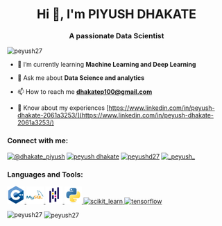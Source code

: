 <h1 align="center">Hi 👋, I'm PIYUSH DHAKATE</h1>
<h3 align="center">A passionate Data Scientist</h3>

<p align="left"> <img src="https://komarev.com/ghpvc/?username=peyush27&label=Profile%20views&color=0e75b6&style=flat" alt="peyush27" /> </p>

- 🌱 I’m currently learning **Machine Learning and Deep Learning**

- 💬 Ask me about **Data Science and analytics**

- 📫 How to reach me **dhakatep100@gmail.com**

- 📄 Know about my experiences [https://www.linkedin.com/in/peyush-dhakate-2061a3253/](https://www.linkedin.com/in/peyush-dhakate-2061a3253/)

<h3 align="left">Connect with me:</h3>
<p align="left">
<a href="https://twitter.com/@dhakate_piyush" target="blank"><img align="center" src="https://raw.githubusercontent.com/rahuldkjain/github-profile-readme-generator/master/src/images/icons/Social/twitter.svg" alt="@dhakate_piyush" height="30" width="40" /></a>
<a href="https://linkedin.com/in/peyush dhakate" target="blank"><img align="center" src="https://raw.githubusercontent.com/rahuldkjain/github-profile-readme-generator/master/src/images/icons/Social/linked-in-alt.svg" alt="peyush dhakate" height="30" width="40" /></a>
<a href="https://kaggle.com/peyushd27" target="blank"><img align="center" src="https://raw.githubusercontent.com/rahuldkjain/github-profile-readme-generator/master/src/images/icons/Social/kaggle.svg" alt="peyushd27" height="30" width="40" /></a>
<a href="https://instagram.com/_peyush_" target="blank"><img align="center" src="https://raw.githubusercontent.com/rahuldkjain/github-profile-readme-generator/master/src/images/icons/Social/instagram.svg" alt="_peyush_" height="30" width="40" /></a>
</p>

<h3 align="left">Languages and Tools:</h3>
<p align="left"> <a href="https://www.w3schools.com/cpp/" target="_blank" rel="noreferrer"> <img src="https://raw.githubusercontent.com/devicons/devicon/master/icons/cplusplus/cplusplus-original.svg" alt="cplusplus" width="40" height="40"/> </a> <a href="https://www.mysql.com/" target="_blank" rel="noreferrer"> <img src="https://raw.githubusercontent.com/devicons/devicon/master/icons/mysql/mysql-original-wordmark.svg" alt="mysql" width="40" height="40"/> </a> <a href="https://pandas.pydata.org/" target="_blank" rel="noreferrer"> <img src="https://raw.githubusercontent.com/devicons/devicon/2ae2a900d2f041da66e950e4d48052658d850630/icons/pandas/pandas-original.svg" alt="pandas" width="40" height="40"/> </a> <a href="https://www.python.org" target="_blank" rel="noreferrer"> <img src="https://raw.githubusercontent.com/devicons/devicon/master/icons/python/python-original.svg" alt="python" width="40" height="40"/> </a> <a href="https://scikit-learn.org/" target="_blank" rel="noreferrer"> <img src="https://upload.wikimedia.org/wikipedia/commons/0/05/Scikit_learn_logo_small.svg" alt="scikit_learn" width="40" height="40"/> </a> <a href="https://www.tensorflow.org" target="_blank" rel="noreferrer"> <img src="https://www.vectorlogo.zone/logos/tensorflow/tensorflow-icon.svg" alt="tensorflow" width="40" height="40"/> </a> </p>

<p><img align="left" src="https://github-readme-stats.vercel.app/api/top-langs?username=peyush27&show_icons=true&locale=en&layout=compact" alt="peyush27" /></p>

<p>&nbsp;<img align="center" src="https://github-readme-stats.vercel.app/api?username=peyush27&show_icons=true&locale=en" alt="peyush27" /></p>
